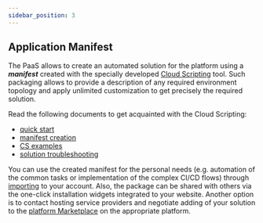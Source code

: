 ```yaml
---
sidebar_position: 3
---
```


## Application Manifest

The PaaS allows to create an automated solution for the platform using a **_manifest_** created with the specially developed [Cloud Scripting](https://docs.cloudscripting.com/) tool. Such packaging allows to provide a description of any required environment topology and apply unlimited customization to get precisely the required solution.

Read the following documents to get acquainted with the Cloud Scripting:

- [quick start](https://docs.cloudscripting.com/quick-start/)
- [manifest creation](https://docs.cloudscripting.com/creating-manifest/basic-configs/)
- [CS examples](https://docs.cloudscripting.com/samples/)
- [solution troubleshooting](https://docs.cloudscripting.com/troubleshooting/)

You can use the created manifest for the personal needs (e.g. automation of the common tasks or implementation of the complex CI/CD flows) through [importing](/docs/EnvironmentManagement/Environment%20Export%20and%20Import/Environment%20Import) to your account. Also, the package can be shared with others via the one-click installation widgets integrated to your website. Another option is to contact hosting service providers and negotiate adding of your solution to the [platform Marketplace](/docs/Deployment%20Tools/Cloud%20Scripting%20&%20JPS/Marketplace) on the appropriate platform.
